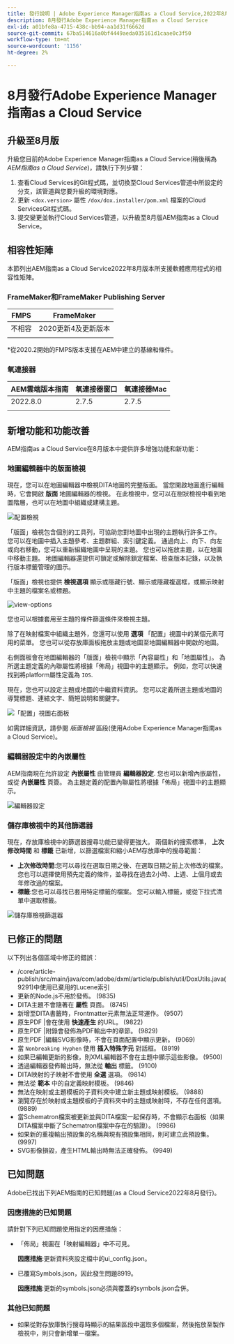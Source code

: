 ```yaml
---
title: 發行說明 | Adobe Experience Manager指南as a Cloud Service,2022年8月發行版本
description: 8月發行Adobe Experience Manager指南as a Cloud Service
exl-id: a01bfe8a-4715-438c-bb94-aa1d31f6662d
source-git-commit: 67ba514616a0bf4449aeda035161d1caae0c3f50
workflow-type: tm+mt
source-wordcount: '1156'
ht-degree: 2%

---
```


# 8月發行Adobe Experience Manager指南as a Cloud Service

## 升級至8月版

升級您目前的Adobe Experience Manager指南as a Cloud Service(稍後稱為 *AEM指南as a Cloud Service*)，請執行下列步驟：
1. 查看Cloud Services的Git程式碼，並切換至Cloud Services管道中所設定的分支，該管道與您要升級的環境對應。
1. 更新 `<dox.version>` 屬性 `/dox/dox.installer/pom.xml` 檔案的Cloud ServicesGit程式碼。
1. 提交變更並執行Cloud Services管道，以升級至8月版AEM指南as a Cloud Service。

## 相容性矩陣

本節列出AEM指南as a Cloud Service2022年8月版本所支援軟體應用程式的相容性矩陣。

### FrameMaker和FrameMaker Publishing Server

| FMPS | FrameMaker |
| --- | --- |
| 不相容 | 2020更新4及更新版本 |
|  |  |

*從2020.2開始的FMPS版本支援在AEM中建立的基線和條件。

### 氧連接器

| AEM雲端版本指南 | 氧連接器窗口 | 氧連接器Mac |
| --- | --- | --- |
| 2022.8.0 | 2.7.5 | 2.7.5 |
|  |  |  |


## 新增功能和功能改善

AEM指南as a Cloud Service在8月版本中提供許多增強功能和新功能：

### 地圖編輯器中的版面檢視

現在，您可以在地圖編輯器中檢視DITA地圖的完整版面。 當您開啟地圖進行編輯時，它會開啟 **版面** 地圖編輯器的檢視。 在此檢視中，您可以在樹狀檢視中看到地圖階層，也可以在地圖中組織或建構主題。

![配置檢視](assets/layout-view-map.png)

「版面」檢視包含個別的工具列，可協助您對地圖中出現的主題執行許多工作。
您可以在地圖中插入主題參考、主題群組、索引鍵定義。 通過向上、向下、向左或向右移動，您可以重新組織地圖中呈現的主題。 您也可以拖放主題，以在地圖中移動主題。 地圖編輯器還提供可鎖定或解除鎖定檔案、檢查版本記錄，以及執行版本標籤管理的圖示。


「版面」檢視也提供 **檢視選項** 顯示或隱藏行號、顯示或隱藏複選框，或顯示映射中主題的檔案名或標題。


![view-options](assets/view-options.png)

您也可以根據套用至主題的條件篩選條件來檢視主題。

除了在映射檔案中組織主題外，您還可以使用 **選項** 「配置」視圖中的某個元素可用的菜單。 您也可以從存放庫面板拖放主題或地圖至地圖編輯器中開啟的地圖。

右側面板會在地圖編輯器的「版面」檢視中顯示「內容屬性」和「地圖屬性」。 為所選主題定義的內聯屬性將根據「佈局」視圖中的主題顯示。 例如，您可以快速找到將platform屬性定義為 `IOS`.

現在，您也可以設定主題或地圖的中繼資料資訊。 您可以定義所選主題或地圖的導覽標題、連結文字、簡短說明和關鍵字。

![「配置」視圖右面板](assets/layout-inline-attributes.png)

如需詳細資訊，請參閱 *版面檢視* 區段(使用Adobe Experience Manager指南as a Cloud Service)。

### 編輯器設定中的內嵌屬性

AEM指南現在允許設定 **內嵌屬性** 由管理員 **編輯器設定**. 您也可以新增內嵌屬性，或從 **內嵌屬性** 頁簽。
為主題定義的配置內聯屬性將根據「佈局」視圖中的主題顯示。

![編輯器設定](assets/editor-settings-inline-attributes.png)


### 儲存庫檢視中的其他篩選器

現在，存放庫檢視中的篩選器搜尋功能已變得更強大。 兩個新的搜索標準， **上次修改時間** 和 **標籤** 已新增，以篩選檔案和縮小AEM存放庫中的搜尋範圍：
* **上次修改時間**:您可以尋找在選取日期之後、在選取日期之前上次修改的檔案。 您也可以選擇使用預先定義的條件，並尋找在過去2小時、上週、上個月或去年修改過的檔案。
* **標籤**:您也可以尋找已套用特定標籤的檔案。 您可以輸入標籤，或從下拉式清單中選取標籤。

![儲存庫檢視篩選器](assets/repo-filter-search.png)


## 已修正的問題

以下列出各個區域中修正的錯誤：

* /core/article-publish/src/main/java/com/adobe/dxml/article/publish/util/DoxUtils.java(9291)中使用已棄用的Lucene索引
* 更新的Node.js不用於發佈。 (9835)
* DITA主題不會隨著在 **屬性** 頁面。 (8745)
* 新增至DITA書籤時，Frontmatter元素無法正常運作。 (9507)
* 原生PDF |會在使用 **快速產生** 的URL。 (9822)
* 原生PDF |附錄會發佈為PDF輸出中的章節。 (9829)
* 原生PDF |編輯SVG影像時，不會在頁面配置中顯示更新。 (9069)
* 當 `Nonbreaking Hyphen` 使用 **插入特殊字元** 對話框。 (8919)
* 如果已編輯更新的影像，則XML編輯器不會在主題中顯示這些影像。 (9500)
* 透過編輯器發佈輸出時，無法從 **輸出** 標籤。 (9100)
* DITA映射的子映射不會使用 **全選** 選項。 (9814)
* 無法從 **範本** 中的自定義映射模板。 (9846)
* 無法在映射或主題模板的子資料夾中建立新主題或映射模板。 (9888)
* 瀏覽存在於映射或主題模板的子資料夾中的主題或映射時，不存在任何選項。 (9889)
* 當Schematron檔案被更新並與DITA檔案一起保存時，不會顯示右面板（如果DITA檔案中斷了Schematron檔案中存在的驗證）。 (9986)
* 如果新的重複輸出預設集的名稱與現有預設集相同，則可建立此預設集。 (9997)
* SVG影像損毀，產生HTML輸出時無法正確發佈。 (9949)


## 已知問題

Adobe已找出下列AEM指南的已知問題(as a Cloud Service2022年8月發行)。

### 因應措施的已知問題

請針對下列已知問題使用指定的因應措施：

* 「佈局」視圖在「映射編輯器」中不可見。

   **因應措施**:更新資料夾設定檔中的ui_config.json。

* 已覆寫Symbols.json，因此發生問題8919。

   **因應措施**:更新的symbols.json必須與覆蓋的symbols.json合併。

### 其他已知問題

* 如果從對存放庫執行搜尋時顯示的結果區段中選取多個檔案，然後拖放至製作檢視中，則只會新增單一檔案。
